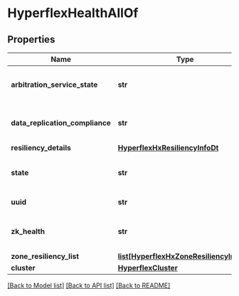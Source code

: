 # HyperflexHealthAllOf

## Properties
Name | Type | Description | Notes
------------ | ------------- | ------------- | -------------
**arbitration_service_state** | **str** |  | [optional] [readonly] [default to 'NOT_AVAILABLE']
**data_replication_compliance** | **str** |  | [optional] [readonly] [default to 'UNKNOWN']
**resiliency_details** | [**HyperflexHxResiliencyInfoDt**](HyperflexHxResiliencyInfoDt.md) |  | [optional] 
**state** | **str** |  | [optional] [readonly] [default to 'UNKNOWN']
**uuid** | **str** |  | [optional] [readonly] 
**zk_health** | **str** |  | [optional] [readonly] [default to 'NOT_AVAILABLE']
**zone_resiliency_list** | [**list[HyperflexHxZoneResiliencyInfoDt]**](HyperflexHxZoneResiliencyInfoDt.md) |  | [optional] 
**cluster** | [**HyperflexCluster**](.md) |  | [optional] 

[[Back to Model list]](../README.md#documentation-for-models) [[Back to API list]](../README.md#documentation-for-api-endpoints) [[Back to README]](../README.md)



